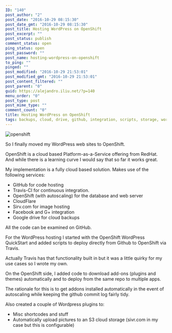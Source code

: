 ```yaml
---
ID: "140"
post_author: "2"
post_date: "2016-10-29 08:15:30"
post_date_gmt: "2016-10-29 08:15:30"
post_title: Hosting WordPress on OpenShift
post_excerpt: ""
post_status: publish
comment_status: open
ping_status: open
post_password: ""
post_name: hosting-wordpress-on-openshift
to_ping: ""
pinged: ""
post_modified: "2016-10-29 21:53:01"
post_modified_gmt: "2016-10-29 21:53:01"
post_content_filtered: ""
post_parent: "0"
guid: https://alejandro.iliu.net/?p=140
menu_order: "0"
post_type: post
post_mime_type: ""
comment_count: "0"
title: Hosting WordPress on OpenShift
tags: backups, cloud, drive, github, integration, scripts, storage, wordpress
---
```


![openshift]({static}/images/2016/img_0423.jpg)

So I finally moved my WordPress web sites to OpenShift.

OpenShift is a cloud based Platform-as-a-Service offering from RedHat.   And while there is a learning curve I would say that so far it works great.

My implementation is a fully cloud based solution. Makes use of the following services:

*   GitHub for code hosting
*   Travis-CI for continuous integration.
*   OpenShift (with autoscaling) for the database and web server
*   CloudFlare
*   Sirv.com for image hosting
*   Facebook and G+ integration
*   Google drive for cloud backups

All the code can be examined on GitHub.

For the WordPress hosting I started with the OpenShift WordPress QuickStart and added scripts to deploy directly from Github to OpenShift via Travis.

Actually Travis has that functionality built in but it was a little quirky for my use cases so I wrote my own.

On the OpenShift side, I added code to download add-ons (plugins and themes) automatically and to deploy from the same repo to multiple apps.

The rationale for this is to get addons installed automatically in the
event of autoscaling while keeping the github commit log fairly tidy.

Also created a couple of Wordpress plugins to:

*   Misc shortcodes and stuff
*   Automatically upload pictures to an S3 cloud storage (sivr.com in my case but this is configurable)
